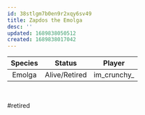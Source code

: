 ```yaml
---
id: 38stlgm7b0en9r2xqy6sv49
title: Zapdos the Emolga
desc: ''
updated: 1689838050512
created: 1689838017042
---
```

|Species|Status|Player|
|:-:|:-:|:-:|
| Emolga | Alive/Retired | im_crunchy_ |
<br/>

#retired